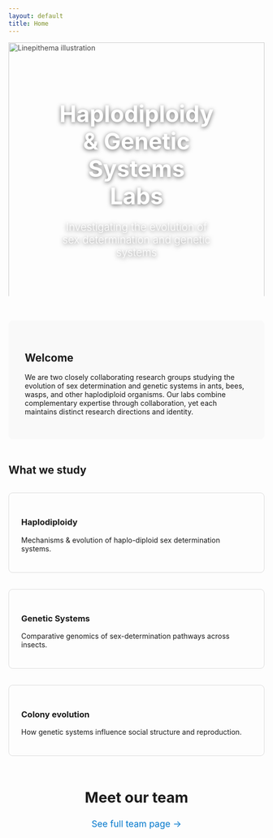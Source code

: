 ```yaml
---
layout: default
title: Home
---
```


<!-- Hero / Banner -->
<div class="hero-banner">
  <img src="{{ '/assets/images/linepithema.png' | relative_url }}" alt="Linepithema illustration">
  <div class="hero-overlay">
    <h1>Haplodiploidy & Genetic Systems Labs</h1>
    <p>Investigating the evolution of sex determination and genetic systems</p>
  </div>
</div>

<!-- Intro / About -->
<section class="intro-card">
  <h2>Welcome</h2>
  <p>
    We are two closely collaborating research groups studying the evolution of sex determination and genetic systems in ants, bees, wasps, and other haplodiploid organisms. Our labs combine complementary expertise through collaboration, yet each maintains distinct research directions and identity.
  </p>
</section>

<!-- Research focus -->
<section class="research-cards">
  <h2>What we study</h2>
  <div class="cards-container">
    <div class="card">
      <h3>Haplodiploidy</h3>
      <p>Mechanisms & evolution of haplo-diploid sex determination systems.</p>
    </div>
    <div class="card">
      <h3>Genetic Systems</h3>
      <p>Comparative genomics of sex-determination pathways across insects.</p>
    </div>
    <div class="card">
      <h3>Colony evolution</h3>
      <p>How genetic systems influence social structure and reproduction.</p>
    </div>
  </div>
</section>

<!-- Team banner or link to People page -->
<section class="team-banner">
  <h2>Meet our team</h2>
  <p><a href="{{ '/people.html' | relative_url }}">See full team page →</a></p>
</section>

<!-- CSS -->
<style>
.hero-banner {
  position: relative;
  width: 100%;
  overflow: hidden;
  max-height: 500px;
  margin-bottom: 3rem;
}
.hero-banner img {
  width: 100%;
  height: auto;
  object-fit: cover;
  opacity: 0.8;
}
.hero-banner .hero-overlay {
  position: absolute;
  top: 50%;
  left: 50%;
  transform: translate(-50%, -50%);
  color: white;
  text-align: center;
  text-shadow: 0px 2px 8px rgba(0,0,0,0.6);
}
.hero-banner .hero-overlay h1 {
  font-size: 2.8rem;
  margin-bottom: 0.5rem;
}
.hero-banner .hero-overlay p {
  font-size: 1.3rem;
  font-weight: 300;
}

.intro-card {
  background: #f9f9f9;
  padding: 2rem;
  margin: 0 auto 3rem auto;
  max-width: 800px;
  border-radius: 8px;
}

.research-cards .cards-container {
  display: grid;
  grid-template-columns: repeat(auto-fit, minmax(240px, 1fr));
  gap: 2rem;
  margin: 2rem auto;
  max-width: 960px;
}
.research-cards .card {
  padding: 1.5rem;
  border: 1px solid #ddd;
  border-radius: 8px;
  transition: box-shadow 0.3s ease;
}
.research-cards .card:hover {
  box-shadow: 0px 6px 20px rgba(0,0,0,0.1);
  transform: translateY(-5px);
}

.team-banner {
  text-align: center;
  margin: 4rem 0;
}
.team-banner h2 {
  font-size: 1.8rem;
}
.team-banner p a {
  font-size: 1.1rem;
  color: #0077cc;
  text-decoration: none;
}
.team-banner p a:hover {
  text-decoration: underline;
}
</style>
